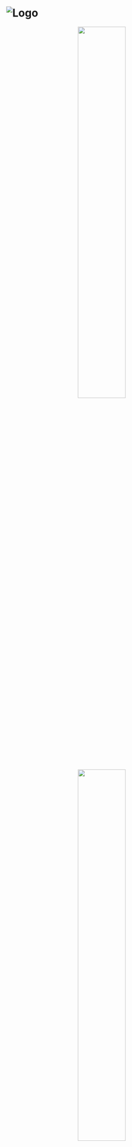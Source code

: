 # <img src="https://github.com/ECarry/RhythmoX-music-player/blob/main/screenshots/shot.png" alt="Logo">

<p align="center">
  <img src="https://github.com/ECarry/RhythmoX-music-player/blob/main/screenshots/shot1.png?&height=720" height="50%" />
  <img src="https://github.com/ECarry/RhythmoX-music-player/blob/main/screenshots/shot2.png?&height=720" height="50%" />
</p>

<p align="center">
  <a href="https://github.com/ECarry/RhythmoX-music-player/blob/main/LICENSE"><img src="https://img.shields.io/badge/license-MIT-blue" alt="LICENSE"></a>
  <a href="https://expo.dev"><img src="https://img.shields.io/badge/expo%20sdk-50-white" alt="expo sdk"></a>
  <a href=""><img src="https://img.shields.io/badge/support-ios-red" alt="support p"></a>
</p>

---

## 🎵 RhythmoX: React Native Music Client for iPhone 📱

This is a mobile music client built using React Native, connecting to the Subsonic API. The client allows users to access their music library hosted on a Navidrome server.

### Features

- 🎶 Seamless connection to your Navidrome server.
- 📁 Browse and play music from your library.
- 🔍 Search functionality to find your favorite tracks, albums, or artists.
- 🎨 Sleek and intuitive user interface.
- 📲 Optimized for iPhone devices.

### Installation

1. Clone this repository.
2. Install dependencies using `npm install`.
3. Run the app using `npx react-native run-ios`.

### Configuration

1. Open the app.
2. Go to Settings.
3. Enter the URL of your Navidrome server.
4. Save settings and enjoy your music!

[Include screenshots here to showcase the app's UI]

### Contributing

Contributions are welcome! If you'd like to contribute:

- Fork the repository.
- Make your changes.
- Submit a pull request.

### Credits

- Built with React Native.
- Utilizes the Subsonic API.
- Special thanks to the Navidrome team for their excellent music server.

### License

This project is licensed under the MIT License. See the [LICENSE](LICENSE) file for details.

### Support

For any issues or questions, please open an issue on GitHub.

### Stay Tuned for Updates! 🎉
